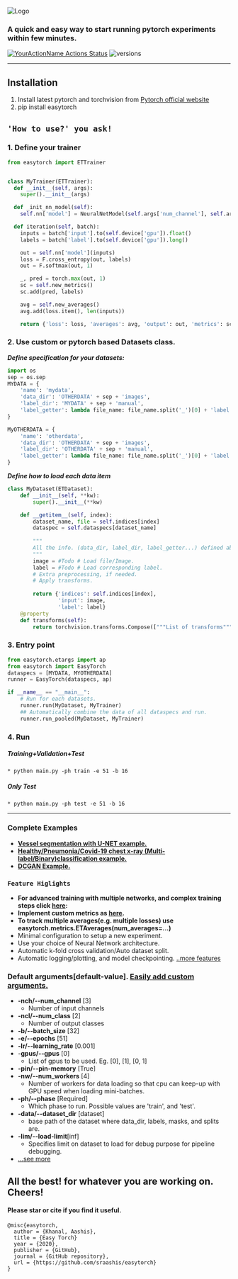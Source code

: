 ![Logo](assets/easytorch.png)
### A quick and easy way to start running pytorch experiments within few minutes.
[![YourActionName Actions Status](https://github.com/sraashis/easytorch/workflows/build/badge.svg)](https://github.com/sraashis/easytorch/actions)
![versions](https://img.shields.io/pypi/pyversions/pybadges.svg)

<hr/>

## Installation
1. Install latest pytorch and torchvision from [Pytorch official website](https://pytorch.org/)
2. pip install easytorch

## `'How to use?' you ask!`

### 1. Define your trainer

```python
from easytorch import ETTrainer


class MyTrainer(ETTrainer):
  def __init__(self, args):
    super().__init__(args)

  def _init_nn_model(self):
    self.nn['model'] = NeuralNetModel(self.args['num_channel'], self.args['num_class'])

  def iteration(self, batch):
    inputs = batch['input'].to(self.device['gpu']).float()
    labels = batch['label'].to(self.device['gpu']).long()

    out = self.nn['model'](inputs)
    loss = F.cross_entropy(out, labels)
    out = F.softmax(out, 1)

    _, pred = torch.max(out, 1)
    sc = self.new_metrics()
    sc.add(pred, labels)

    avg = self.new_averages()
    avg.add(loss.item(), len(inputs))

    return {'loss': loss, 'averages': avg, 'output': out, 'metrics': sc, 'predictions': pred}

````


### 2. Use custom or pytorch based Datasets class.
 ***Define specification for your datasets:***
```python
import os
sep = os.sep
MYDATA = {
    'name': 'mydata',
    'data_dir': 'OTHERDATA' + sep + 'images',
    'label_dir': 'MYDATA' + sep + 'manual',
    'label_getter': lambda file_name: file_name.split('_')[0] + 'label.csv'
}

MyOTHERDATA = {
    'name': 'otherdata',
    'data_dir': 'OTHERDATA' + sep + 'images',
    'label_dir': 'OTHERDATA' + sep + 'manual',
    'label_getter': lambda file_name: file_name.split('_')[0] + 'label.csv'
}
```

***Define how to load each data item***
```python
class MyDataset(ETDataset):
    def __init__(self, **kw):
        super().__init__(**kw)

    def __getitem__(self, index):
        dataset_name, file = self.indices[index]
        dataspec = self.dataspecs[dataset_name]
        
        """
        All the info. (data_dir, label_dir, label_getter...) defined above will be in dataspec.
        """
        image = #Todo # Load file/Image. 
        label = #Todo # Load corresponding label.
        # Extra preprocessing, if needed.
        # Apply transforms.
        
        return {'indices': self.indices[index],
                'input': image,
                'label': label}
    @property
    def transforms(self):
        return torchvision.transforms.Compose(["""List of transforms"""])
```

### 3. Entry point

```python
from easytorch.etargs import ap
from easytorch import EasyTorch
dataspecs = [MYDATA, MYOTHERDATA]
runner = EasyTorch(dataspecs, ap)

if __name__ == "__main__":
    # Run for each datasets.
    runner.run(MyDataset, MyTrainer)
    ## Automatically combine the data of all dataspecs and run.
    runner.run_pooled(MyDataset, MyTrainer)
```

### 4. Run

##### **Training+Validation+Test**
    * python main.py -ph train -e 51 -b 16
##### **Only Test**
    * python main.py -ph test -e 51 -b 16

<hr />

### Complete Examples
* **[Vessel segmentation with U-NET example.](https://github.com/sraashis/unet-vessel-segmentation-easytorch)**
* **[Healthy/Pneumonia/Covid-19 chest x-ray (Multi-label/Binary)classification example.](https://github.com/sraashis/covidxfactory)**
* **[DCGAN Example.](https://github.com/sraashis/gan-easytorch-celeb-faces)**

### `Feature Higlights`
* **For advanced training with multiple networks, and complex training steps click [here](assets/AdvancedTraining.md):**
* **Implement custom metrics as [here](assets/CustomMetrics.md).**
* **To track multiple averages(e.g. multiple losses) use easytorch.metrics.ETAverages(num_averages=...)**
* Minimal configuration to setup a new experiment.
* Use your choice of Neural Network architecture.
* Automatic k-fold cross validation/Auto dataset split.
* Automatic logging/plotting, and model checkpointing.
[..more features](assets/Features.md)

### Default arguments[default-value]. [Easily add custom arguments.](assets/DefaultArgs.md)
* **-nch/--num_channel** [3]
    * Number of input channels
* **-ncl/--num_class** [2]
    * Number of output classes
* **-b/--batch_size** [32]
* **-e/--epochs** [51]
* **-lr/--learning_rate** [0.001]
* -**gpus/--gpus** [0]
    * List of gpus to be used. Eg. [0], [1], [0, 1]
* **-pin/--pin-memory** [True]
* **-nw/--num_workers** [4]
    * Number of workers for data loading so that cpu can keep-up with GPU speed when loading mini-batches.
* **-ph/--phase** [Required]
    * Which phase to run. Possible values are 'train', and 'test'.
* **-data/--dataset_dir** [dataset]
    * base path of the dataset where data_dir, labels, masks, and splits are.
* **-lim/--load-limit**[inf]
    * Specifies limit on dataset to load for debug purpose for pipeline debugging. 
* [...see more](assets/DefaultArgs.md)
## All the best! for whatever you are working on. Cheers!
#### Please star or cite if you find it useful.
```
@misc{easytorch,
  author = {Khanal, Aashis},
  title = {Easy Torch}
  year = {2020},
  publisher = {GitHub},
  journal = {GitHub repository},
  url = {https://github.com/sraashis/easytorch}
}
```
